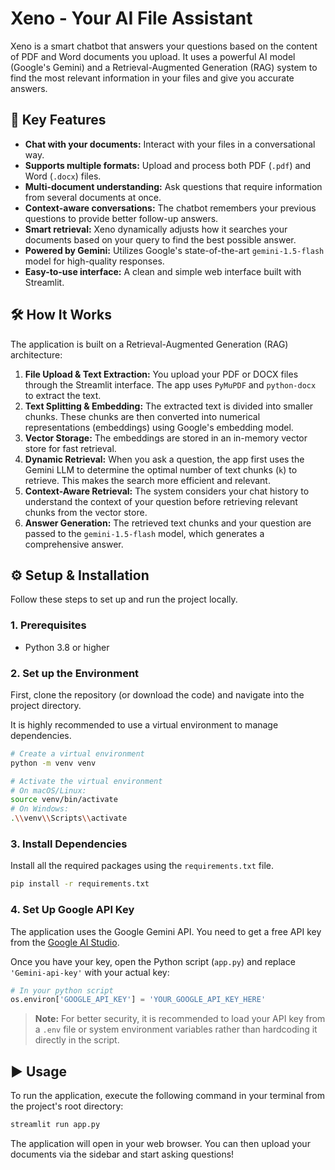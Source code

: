 # Xeno - Your AI File Assistant

Xeno is a smart chatbot that answers your questions based on the content of PDF and Word documents you upload. It uses a powerful AI model (Google's Gemini) and a Retrieval-Augmented Generation (RAG) system to find the most relevant information in your files and give you accurate answers.

## 🚀 Key Features

- **Chat with your documents:** Interact with your files in a conversational way.
- **Supports multiple formats:** Upload and process both PDF (`.pdf`) and Word (`.docx`) files.
- **Multi-document understanding:** Ask questions that require information from several documents at once.
- **Context-aware conversations:** The chatbot remembers your previous questions to provide better follow-up answers.
- **Smart retrieval:** Xeno dynamically adjusts how it searches your documents based on your query to find the best possible answer.
- **Powered by Gemini:** Utilizes Google's state-of-the-art `gemini-1.5-flash` model for high-quality responses.
- **Easy-to-use interface:** A clean and simple web interface built with Streamlit.

## 🛠️ How It Works

The application is built on a Retrieval-Augmented Generation (RAG) architecture:

1.  **File Upload & Text Extraction:** You upload your PDF or DOCX files through the Streamlit interface. The app uses `PyMuPDF` and `python-docx` to extract the text.
2.  **Text Splitting & Embedding:** The extracted text is divided into smaller chunks. These chunks are then converted into numerical representations (embeddings) using Google's embedding model.
3.  **Vector Storage:** The embeddings are stored in an in-memory vector store for fast retrieval.
4.  **Dynamic Retrieval:** When you ask a question, the app first uses the Gemini LLM to determine the optimal number of text chunks (`k`) to retrieve. This makes the search more efficient and relevant.
5.  **Context-Aware Retrieval:** The system considers your chat history to understand the context of your question before retrieving relevant chunks from the vector store.
6.  **Answer Generation:** The retrieved text chunks and your question are passed to the `gemini-1.5-flash` model, which generates a comprehensive answer.

## ⚙️ Setup & Installation

Follow these steps to set up and run the project locally.

### 1. Prerequisites

- Python 3.8 or higher

### 2. Set up the Environment

First, clone the repository (or download the code) and navigate into the project directory.

It is highly recommended to use a virtual environment to manage dependencies.

```bash
# Create a virtual environment
python -m venv venv

# Activate the virtual environment
# On macOS/Linux:
source venv/bin/activate
# On Windows:
.\\venv\\Scripts\\activate
```

### 3. Install Dependencies

Install all the required packages using the `requirements.txt` file.

```bash
pip install -r requirements.txt
```

### 4. Set Up Google API Key

The application uses the Google Gemini API. You need to get a free API key from the [Google AI Studio](https://aistudio.google.com/).

Once you have your key, open the Python script (`app.py`) and replace `'Gemini-api-key'` with your actual key:

```python
# In your python script
os.environ['GOOGLE_API_KEY'] = 'YOUR_GOOGLE_API_KEY_HERE'
```

> **Note:** For better security, it is recommended to load your API key from a `.env` file or system environment variables rather than hardcoding it directly in the script.

## ▶️ Usage

To run the application, execute the following command in your terminal from the project's root directory:

```bash
streamlit run app.py
```

The application will open in your web browser. You can then upload your documents via the sidebar and start asking questions! 